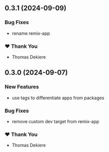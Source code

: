 ## 0.3.1 (2024-09-09)


### Bug Fixes

- rename remix-app


### ❤️  Thank You

- Thomas Dekiere

## 0.3.0 (2024-09-07)

### New Features

- use tags to differentiate apps from packages

### Bug Fixes

- remove custom dev target from remix-app

### ❤️ Thank You

- Thomas Dekiere
